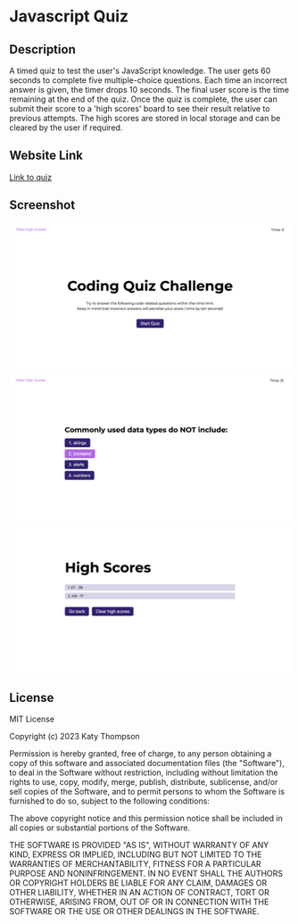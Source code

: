 # Javascript Quiz

## Description
A timed quiz to test the user's JavaScript knowledge. The user gets 60 seconds to complete five multiple-choice questions. Each time an incorrect answer is given, the timer drops 10 seconds. The final user score is the time remaining at the end of the quiz. Once the quiz is complete, the user can submit their score to a 'high scores' board to see their result relative to previous attempts. The high scores are stored in local storage and can be cleared by the user if required.

## Website Link
[Link to quiz](https://katyjmt.github.io/javascript-quiz/)

## Screenshot
![Screenshots of the website](./assets/coding-quiz-1.png)
![Screenshots of the website](./assets/coding-quiz-2.png)
![Screenshots of the website](./assets/coding-quiz-3.png)

## License
MIT License

Copyright (c) 2023 Katy Thompson

Permission is hereby granted, free of charge, to any person obtaining a copy of this software and associated documentation files (the "Software"), to deal in the Software without restriction, including without limitation the rights to use, copy, modify, merge, publish, distribute, sublicense, and/or sell copies of the Software, and to permit persons to whom the Software is furnished to do so, subject to the following conditions:

The above copyright notice and this permission notice shall be included in all copies or substantial portions of the Software.

THE SOFTWARE IS PROVIDED "AS IS", WITHOUT WARRANTY OF ANY KIND, EXPRESS OR IMPLIED, INCLUDING BUT NOT LIMITED TO THE WARRANTIES OF MERCHANTABILITY, FITNESS FOR A PARTICULAR PURPOSE AND NONINFRINGEMENT. IN NO EVENT SHALL THE AUTHORS OR COPYRIGHT HOLDERS BE LIABLE FOR ANY CLAIM, DAMAGES OR OTHER LIABILITY, WHETHER IN AN ACTION OF CONTRACT, TORT OR OTHERWISE, ARISING FROM, OUT OF OR IN CONNECTION WITH THE SOFTWARE OR THE USE OR OTHER DEALINGS IN THE SOFTWARE.

